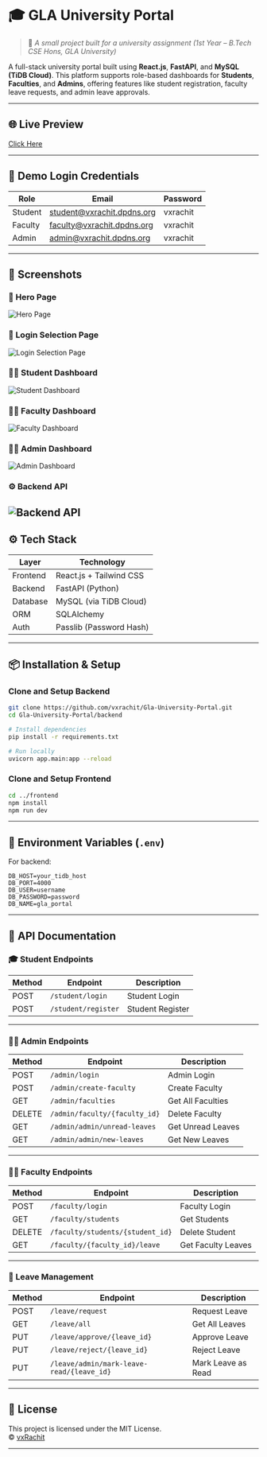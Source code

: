 # 🎓 GLA University Portal

> 📘 *A small project built for a university assignment (1st Year – B.Tech CSE Hons, GLA University)*

A full-stack university portal built using **React.js**, **FastAPI**, and **MySQL (TiDB Cloud)**. This platform supports role-based dashboards for **Students**, **Faculties**, and **Admins**, offering features like student registration, faculty leave requests, and admin leave approvals.

---

## 🌐 Live Preview

[Click Here](https://gla.vxrachit.dpdns.org)

---

## 🔐 Demo Login Credentials

| Role     | Email                                | Password   |
|----------|--------------------------------------|------------|
| Student  | student@vxrachit.dpdns.org           | vxrachit   |
| Faculty  | faculty@vxrachit.dpdns.org           | vxrachit   |
| Admin    | admin@vxrachit.dpdns.org             | vxrachit   |

---

## 📸 Screenshots

### 🎉 Hero Page
![Hero Page](https://docs.vxrachit.dpdns.org/public/glaportal/heropage.png)

### 🔑 Login Selection Page
![Login Selection Page](https://docs.vxrachit.dpdns.org/public/glaportal/loginselection.png)

### 👨‍🎓 Student Dashboard
![Student Dashboard](https://docs.vxrachit.dpdns.org/public/glaportal/studentdashboard.png)

### 👨‍🏫 Faculty Dashboard
![Faculty Dashboard](https://docs.vxrachit.dpdns.org/public/glaportal/facultydashboard.png)

### 🧑‍💼 Admin Dashboard
![Admin Dashboard](https://docs.vxrachit.dpdns.org/public/glaportal/admindashboard.png)

### ⚙️ Backend API
![Backend API](https://docs.vxrachit.dpdns.org/public/glaportal/backendapi.png)
---

## ⚙️ Tech Stack

| Layer     | Technology              |
|-----------|-------------------------|
| Frontend  | React.js + Tailwind CSS |
| Backend   | FastAPI (Python)        |
| Database  | MySQL (via TiDB Cloud)  |
| ORM       | SQLAlchemy              |
| Auth      | Passlib (Password Hash) |

---

## 📦 Installation & Setup

### Clone and Setup Backend
```bash
git clone https://github.com/vxrachit/Gla-University-Portal.git
cd Gla-University-Portal/backend

# Install dependencies
pip install -r requirements.txt

# Run locally
uvicorn app.main:app --reload
```

### Clone and Setup Frontend
```bash
cd ../frontend
npm install
npm run dev
```

---

## 🔐 Environment Variables (`.env`)

For backend:

```env
DB_HOST=your_tidb_host
DB_PORT=4000
DB_USER=username
DB_PASSWORD=password
DB_NAME=gla_portal
```

---

## 📑 API Documentation

### 🎓 Student Endpoints

| Method | Endpoint              | Description        |
|--------|------------------------|--------------------|
| POST   | `/student/login`       | Student Login      |
| POST   | `/student/register`    | Student Register   |

---

### 🧑‍💼 Admin Endpoints

| Method | Endpoint                           | Description           |
|--------|------------------------------------|-----------------------|
| POST   | `/admin/login`                     | Admin Login           |
| POST   | `/admin/create-faculty`            | Create Faculty        |
| GET    | `/admin/faculties`                 | Get All Faculties     |
| DELETE | `/admin/faculty/{faculty_id}`      | Delete Faculty        |
| GET    | `/admin/admin/unread-leaves`       | Get Unread Leaves     |
| GET    | `/admin/admin/new-leaves`          | Get New Leaves        |

---

### 👨‍🏫 Faculty Endpoints

| Method | Endpoint                               | Description         |
|--------|----------------------------------------|---------------------|
| POST   | `/faculty/login`                       | Faculty Login       |
| GET    | `/faculty/students`                    | Get Students        |
| DELETE | `/faculty/students/{student_id}`       | Delete Student      |
| GET    | `/faculty/{faculty_id}/leave`          | Get Faculty Leaves  |

---

### 📝 Leave Management

| Method | Endpoint                                      | Description           |
|--------|-----------------------------------------------|-----------------------|
| POST   | `/leave/request`                              | Request Leave         |
| GET    | `/leave/all`                                  | Get All Leaves        |
| PUT    | `/leave/approve/{leave_id}`                   | Approve Leave         |
| PUT    | `/leave/reject/{leave_id}`                    | Reject Leave          |
| PUT    | `/leave/admin/mark-leave-read/{leave_id}`     | Mark Leave as Read    |

---

## 📜 License

This project is licensed under the MIT License.  
&copy; [vxRachit](https://github.com/vxrachit)

---
